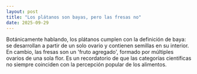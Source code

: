 ```yaml
---
layout: post
title: "Los plátanos son bayas, pero las fresas no"
date: 2025-09-29
---
```

Botánicamente hablando, los plátanos cumplen con la definición de baya: se desarrollan a partir de un solo ovario y contienen semillas en su interior. En cambio, las fresas son un 'fruto agregado', formado por múltiples ovarios de una sola flor. Es un recordatorio de que las categorías científicas no siempre coinciden con la percepción popular de los alimentos.
